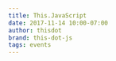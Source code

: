 ```yaml
---
title: This.JavaScript
date: 2017-11-14 10:00-07:00
author: thisdot
brand: this-dot-js
tags: events
---
```

